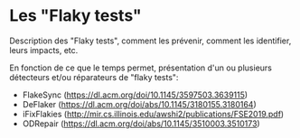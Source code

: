 # Les "Flaky tests"

Description des "Flaky tests", comment les prévenir, comment les identifier, leurs impacts, etc.

En fonction de ce que le temps permet, présentation d'un ou plusieurs détecteurs et/ou réparateurs de "flaky tests":
- FlakeSync (https://dl.acm.org/doi/10.1145/3597503.3639115)
- DeFlaker (https://dl.acm.org/doi/abs/10.1145/3180155.3180164)
- iFixFlakies (http://mir.cs.illinois.edu/awshi2/publications/FSE2019.pdf)
- ODRepair (https://dl.acm.org/doi/abs/10.1145/3510003.3510173)
